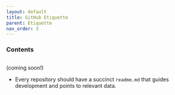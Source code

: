 ```yaml
---
layout: default
title: GitHub Etiquette
parent: Etiquette
nav_order: 3
---
```


### Contents

##

###


(coming soon!)


- Every repository should have a succinct `readme.md` that guides development and points to relevant data.
